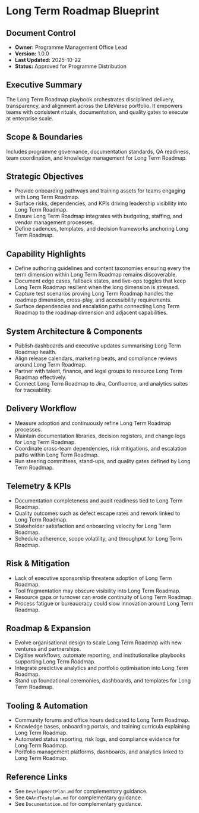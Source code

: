 # Long Term Roadmap Blueprint
## Document Control
- **Owner:** Programme Management Office Lead
- **Version:** 1.0.0
- **Last Updated:** 2025-10-22
- **Status:** Approved for Programme Distribution

## Executive Summary
The Long Term Roadmap playbook orchestrates disciplined delivery, transparency, and alignment across
the LifeVerse portfolio. It empowers teams with consistent rituals, documentation, and quality gates
to execute at enterprise scale.

## Scope & Boundaries
Includes programme governance, documentation standards, QA readiness, team coordination, and
knowledge management for Long Term Roadmap.

## Strategic Objectives
- Provide onboarding pathways and training assets for teams engaging with Long Term Roadmap.
- Surface risks, dependencies, and KPIs driving leadership visibility into Long Term Roadmap.
- Ensure Long Term Roadmap integrates with budgeting, staffing, and vendor management processes.
- Define cadences, templates, and decision frameworks anchoring Long Term Roadmap.

## Capability Highlights
- Define authoring guidelines and content taxonomies ensuring every the term dimension within Long Term Roadmap remains discoverable.
- Document edge cases, fallback states, and live-ops toggles that keep Long Term Roadmap resilient when the long dimension is stressed.
- Capture test scenarios proving Long Term Roadmap handles the roadmap dimension, cross-play, and accessibility requirements.
- Surface dependencies and escalation paths connecting Long Term Roadmap to the roadmap dimension and adjacent capabilities.

## System Architecture & Components
- Publish dashboards and executive updates summarising Long Term Roadmap health.
- Align release calendars, marketing beats, and compliance reviews around Long Term Roadmap.
- Partner with talent, finance, and legal groups to resource Long Term Roadmap effectively.
- Connect Long Term Roadmap to Jira, Confluence, and analytics suites for traceability.

## Delivery Workflow
- Measure adoption and continuously refine Long Term Roadmap processes.
- Maintain documentation libraries, decision registers, and change logs for Long Term Roadmap.
- Coordinate cross-team dependencies, risk mitigations, and escalation paths within Long Term Roadmap.
- Run steering committees, stand-ups, and quality gates defined by Long Term Roadmap.

## Telemetry & KPIs
- Documentation completeness and audit readiness tied to Long Term Roadmap.
- Quality outcomes such as defect escape rates and rework linked to Long Term Roadmap.
- Stakeholder satisfaction and onboarding velocity for Long Term Roadmap.
- Schedule adherence, scope volatility, and throughput for Long Term Roadmap.

## Risk & Mitigation
- Lack of executive sponsorship threatens adoption of Long Term Roadmap.
- Tool fragmentation may obscure visibility into Long Term Roadmap.
- Resource gaps or turnover can erode continuity of Long Term Roadmap.
- Process fatigue or bureaucracy could slow innovation around Long Term Roadmap.

## Roadmap & Expansion
- Evolve organisational design to scale Long Term Roadmap with new ventures and partnerships.
- Digitise workflows, automate reporting, and institutionalise playbooks supporting Long Term Roadmap.
- Integrate predictive analytics and portfolio optimisation into Long Term Roadmap.
- Stand up foundational ceremonies, dashboards, and templates for Long Term Roadmap.

## Tooling & Automation
- Community forums and office hours dedicated to Long Term Roadmap.
- Knowledge bases, onboarding portals, and training curricula explaining Long Term Roadmap.
- Automated status reporting, risk logs, and compliance evidence for Long Term Roadmap.
- Portfolio management platforms, dashboards, and analytics linked to Long Term Roadmap.

## Reference Links
- See `DevelopmentPlan.md` for complementary guidance.
- See `QAAndTestplan.md` for complementary guidance.
- See `Documentation.md` for complementary guidance.
